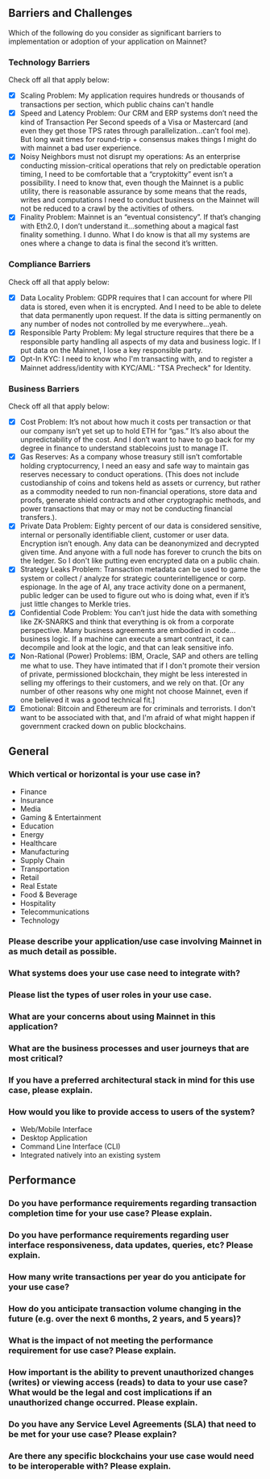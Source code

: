 ## Barriers and Challenges
Which of the following do you consider as significant barriers to implementation or adoption of your application on Mainnet?

### Technology Barriers
Check off all that apply below:
- [x] Scaling Problem: My application requires hundreds or thousands of transactions per section, which public chains can't handle
- [x] Speed and Latency Problem: Our CRM and ERP systems don’t need the kind of Transaction Per Second speeds of a Visa or Mastercard (and even they get those TPS rates through parallelization...can’t fool me). But long wait times for round-trip + consensus makes things I might do with mainnet a bad user experience.
- [x] Noisy Neighbors must not disrupt my operations: As an enterprise conducting mission-critical operations that rely on predictable operation timing, I need to be comfortable that a “cryptokitty” event isn’t a possibility. I need to know that, even though the Mainnet is a public utility, there is reasonable assurance by some means that the reads, writes and computations I need to conduct business on the Mainnet will not be reduced to a crawl by the activities of others.
- [x] Finality Problem: Mainnet is an “eventual consistency”. If that’s changing with Eth2.0, I don’t understand it...something about a magical fast finality something. I dunno. What I do know is that all my systems are ones where a change to data is final the second it’s written.

### Compliance Barriers
Check off all that apply below:
- [x] Data Locality Problem: GDPR requires that I can account for where PII data is stored, even when it is encrypted. And I need to be able to delete that data permanently upon request. If the data is sitting permanently on any number of nodes not controlled by me everywhere...yeah.
- [x] Responsible Party Problem: My legal structure requires that there be a responsible party handling all aspects of my data and business logic. If I put data on the Mainnet, I lose a key responsible party.
- [x] Opt-In KYC: I need to know who I'm transacting with, and to register a Mainnet address/identity with KYC/AML: "TSA Precheck" for Identity.

### Business Barriers
Check off all that apply below:
- [x] Cost Problem: It’s not about how much it costs per transaction or that our company isn’t yet set up to hold ETH for “gas.” It’s also about the unpredictability of the cost. And I don’t want to have to go back for my degree in finance to understand stablecoins just to manage IT.
- [x] Gas Reserves: As a company whose treasury still isn’t comfortable holding cryptocurrency, I need an easy and safe way to maintain gas reserves necessary to conduct operations. (This does not include custodianship of coins and tokens held as assets or currency, but rather as a commodity needed to run non-financial operations, store data and proofs, generate shield contracts and other cryptographic methods, and power transactions that may or may not be conducting financial transfers.).
- [x] Private Data Problem: Eighty percent of our data is considered sensitive, internal or personally identifiable client, customer or user data. Encryption isn’t enough. Any data can be deanonymized and decrypted given time. And anyone with a full node has forever to crunch the bits on the ledger.  So I don't like putting even encrypted data on a public chain.
- [x] Strategy Leaks Problem: Transaction metadata can be used to game the system or collect / analyze for strategic counterintelligence or corp. espionage. In the age of AI, any trace activity done on a permanent, public ledger can be used to figure out who is doing what, even if it’s just little changes to Merkle tries.
- [x] Confidential Code Problem: You can’t just hide the data with something like ZK-SNARKS and think that everything is ok from a corporate perspective. Many business agreements are embodied in code... business logic. If a machine can execute a smart contract, it can decompile and look at the logic, and that can leak sensitive info.
- [x] Non-Rational (Power) Problems: IBM, Oracle, SAP and others are telling me what to use. They have intimated that if I don't promote their version of private, permissioned blockchain, they might be less interested in selling my offerings to their customers, and we rely on that.  [Or any number of other reasons why one might not choose Mainnet, even if one believed it was a good technical fit.]
- [x] Emotional: Bitcoin and Ethereum are for criminals and terrorists.  I don't want to be associated with that, and I'm afraid of what might happen if government cracked down on public blockchains.

## General

### Which vertical or horizontal is your use case in?
* Finance
* Insurance
* Media
* Gaming & Entertainment
* Education
* Energy
* Healthcare
* Manufacturing
* Supply Chain
* Transportation
* Retail
* Real Estate
* Food & Beverage
* Hospitality
* Telecommunications
* Technology

### Please describe your application/use case involving Mainnet in as much detail as possible.



### What systems does your use case need to integrate with?



### Please list the types of user roles in your use case.





### What are your concerns about using Mainnet in this application?



### What are the business processes and user journeys that are most critical?



### If you have a preferred architectural stack in mind for this use case, please explain.



### How would you like to provide access to users of the system?
* Web/Mobile Interface
* Desktop Application
* Command Line Interface (CLI)
* Integrated natively into an existing system

## Performance


### Do you have performance requirements regarding transaction completion time for your use case? Please explain.







### Do you have performance requirements regarding user interface responsiveness, data updates, queries, etc? Please explain.



### How many write transactions per year do you anticipate for your use case?



### How do you anticipate transaction volume changing in the future (e.g. over the next 6 months, 2 years, and 5 years)?



### What is the impact of not meeting the performance requirement for use case? Please explain.



### How important is the ability to prevent unauthorized changes (writes) or viewing access (reads) to data to your use case? What would be the legal and cost implications if an unauthorized change occurred. Please explain.



### Do you have any Service Level Agreements (SLA) that need to be met for your use case? Please explain?



### Are there any specific blockchains your use case would need to be interoperable with? Please explain.




